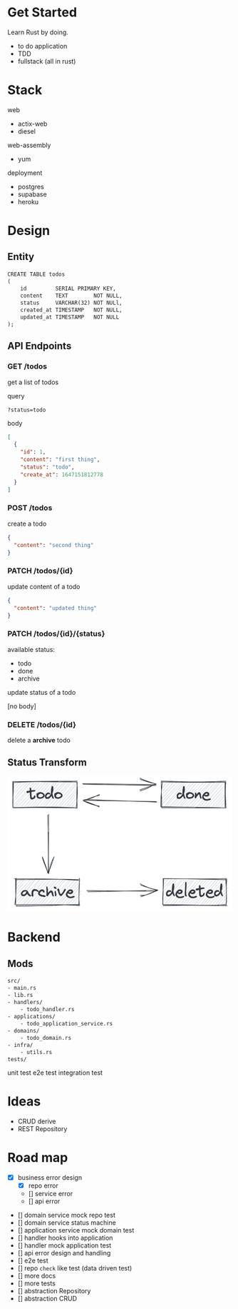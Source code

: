 # Get Started

Learn Rust by doing.

- to do application
- TDD
- fullstack (all in rust)

# Stack

web

- actix-web
- diesel

web-assembly

- yum

deployment

- postgres
- supabase
- heroku

# Design

## Entity

```postgresql
CREATE TABLE todos
(
    id         SERIAL PRIMARY KEY,
    content    TEXT        NOT NULL,
    status     VARCHAR(32) NOT NULl,
    created_at TIMESTAMP   NOT NULL,
    updated_at TIMESTAMP   NOT NULL
);
```

## API Endpoints

### GET /todos

get a list of todos

query

```
?status=todo
```

body

```json
[
  {
    "id": 1,
    "content": "first thing",
    "status": "todo",
    "create_at": 1647151812778
  }
]
```

### POST /todos

create a todo

```json
{
  "content": "second thing"
}
```

### PATCH /todos/{id}

update content of a todo

```json
{
  "content": "updated thing"
}
```

### PATCH /todos/{id}/{status}

available status:

- todo
- done
- archive

update status of a todo

[no body]

### DELETE /todos/{id}

delete a **archive** todo

## Status Transform

![img.png](doc/status_transform.png)

# Backend

## Mods

```text
src/
- main.rs
- lib.rs
- handlers/
    - todo_handler.rs
- applications/
    - todo_application_service.rs
- domains/
    - todo_domain.rs
- infra/
    - utils.rs
tests/
```

unit test
e2e test
integration test

# Ideas

* CRUD derive
* REST Repository

# Road map
* [x] business error design
  * [x] repo error
  * [] service error
  * [] api error
* [] domain service mock repo test
* [] domain service status machine
* [] application service mock domain test
* [] handler hooks into application
* [] handler mock application test
* [] api error design and handling
* [] e2e test
* [] repo `check` like test (data driven test)
* [] more docs
* [] more tests
* [] abstraction Repository
* [] abstraction CRUD 
